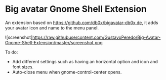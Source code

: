 # Big avatar Gnome Shell Extension
An extension based on https://github.com/db0x/bigavatar-db0x.de, it adds your avatar icon and name to the menu panel.

![screenshot]https://raw.githubusercontent.com/GustavoPeredo/Big-Avatar-Gnome-Shell-Extension/master/screenshot.png

To do:

* Add different settings such as having an horizontal option and icon and font sizes.
* Auto-close menu when gnome-control-center opens.
